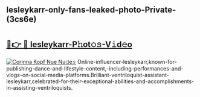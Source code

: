 ## lesleykarr-only-fans​-leaked-photo​-Private-(3cs6e)


# <h2><a href="https://mediaupload.pro?title=lesleykarr&ref=git">🔗👉 🔴 lesleykarr-P𝚑ot𝚘𝚜-V𝚒d𝚎o</a></h2>

[![Corinna Kopf Nue Nu𝚍e𝚜](https://i.imgur.com/0qMVB7G.gif)](https://mediaupload.pro?title=lesleykarr&ref=git)
Online-influencer-lesleykarr,known-for-publishing-dance-and-lifestyle-content,-including-performances-and-vlogs-on-social-media-platforms.Brilliant-ventriloquist-assistant-lesleykarr,celebrated-for-their-exceptional-abilities-and-accomplishments-in-assisting-ventriloquists.  